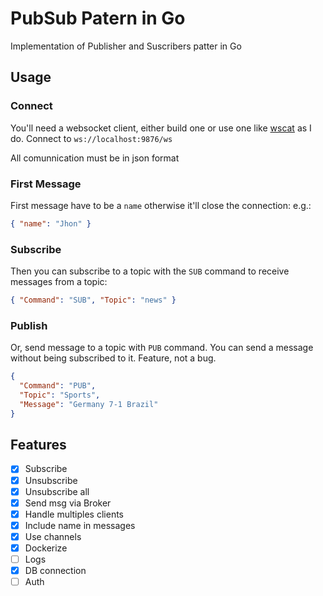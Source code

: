 # PubSub Patern in Go

Implementation of Publisher and Suscribers patter in Go

## Usage

### Connect

You'll need a websocket client, either build one or use one like [wscat](https://github.com/websockets/wscat) as I do.
Connect to `ws://localhost:9876/ws`

All comunnication must be in json format

### First Message

First message have to be a `name` otherwise it'll close the connection:
e.g.:

```json
{ "name": "Jhon" }
```

### Subscribe

Then you can subscribe to a topic with the `SUB` command to receive messages from a topic:

```json
{ "Command": "SUB", "Topic": "news" }
```

### Publish

Or, send message to a topic with `PUB` command. You can send a message without being subscribed to it. Feature, not a bug.

```json
{
  "Command": "PUB",
  "Topic": "Sports",
  "Message": "Germany 7-1 Brazil"
}
```

## Features

- [x] Subscribe
- [x] Unsubscribe
- [x] Unsubscribe all
- [x] Send msg via Broker
- [x] Handle multiples clients
- [x] Include name in messages
- [x] Use channels
- [x] Dockerize
- [ ] Logs
- [x] DB connection
- [ ] Auth
